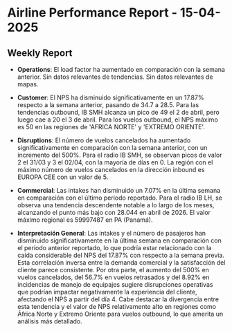# Airline Performance Report - 15-04-2025

## Weekly Report

- **Operations**: El load factor ha aumentado en comparación con la semana anterior. Sin datos relevantes de tendencias. Sin datos relevantes de mapas.

- **Customer**: El NPS ha disminuido significativamente en un 17.87% respecto a la semana anterior, pasando de 34.7 a 28.5. Para las tendencias outbound, IB SMH alcanza un pico de 49 el 2 de abril, pero luego cae a 20 el 3 de abril. Para los vuelos outbound, el NPS máximo es 50 en las regiones de 'AFRICA NORTE' y 'EXTREMO ORIENTE'.

- **Disruptions**: El número de vuelos cancelados ha aumentado significativamente en comparación con la semana anterior, con un incremento del 500%. Para el radio IB SMH, se observan picos de valor 2 el 31/03 y 3 el 02/04, con la mayoría de días en 0. La región con el máximo número de vuelos cancelados en la dirección inbound es EUROPA CEE con un valor de 5.

- **Commercial**: Las intakes han disminuido un 7.07% en la última semana en comparación con el último periodo reportado. Para el radio IB LH, se observa una tendencia descendente notable a lo largo de los meses, alcanzando el punto más bajo con 28.044 en abril de 2026. El valor máximo regional es 59997487 en PA (Panamá).

- **Interpretación General**: Las intakes y el número de pasajeros han disminuido significativamente en la última semana en comparación con el período anterior reportado, lo que podría estar relacionado con la caída considerable del NPS del 17.87% con respecto a la semana previa. Esta correlación inversa entre la demanda comercial y la satisfacción del cliente parece consistente. Por otra parte, el aumento del 500% en vuelos cancelados, del 56.7% en vuelos retrasados y del 8.92% en incidencias de manejo de equipajes sugiere disrupciones operativas que podrían impactar negativamente la experiencia del cliente, afectando el NPS a partir del día 4. Cabe destacar la divergencia entre esta tendencia y el valor de NPS relativamente alto en regiones como África Norte y Extremo Oriente para vuelos outbound, lo que amerita un análisis más detallado.

